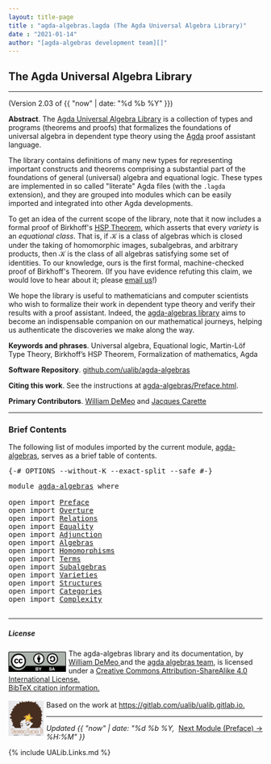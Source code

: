 ```yaml
---
layout: title-page
title : "agda-algebras.lagda (The Agda Universal Algebra Library)"
date : "2021-01-14"
author: "[agda-algebras development team][]"
---
```


<!--

LICENSE:

The software in this file is subject to the GNU General Public License v3.0.

See the LICENSE file at https://gitlhub.com/ualib/agda-universal-algebra/-/blob/master/LICENSE

The text other than software is copyright of the author. It can be
used for scholarly purposes subject to the usual academic conventions
of citation.

* The *.lagda files are not meant to be read by people, but rather to be
  type-checked by the Agda proof assistant and to automatically generate html files
  (which are meant to be read by people).

* This is done with the generate-html file to generate markdown and html files from the
  literate Agda (.lagda) files, and then using jekyll to convert markdown into html.

-->

## The Agda Universal Algebra Library

---------------------------------------------------------------------------------

(Version 2.03 of {{ "now" | date: "%d %b %Y" }})

**Abstract**. The [Agda Universal Algebra Library](https://ualib.github.io/agda-algebras) is a collection of types and programs (theorems and proofs) that formalizes the foundations of universal algebra in dependent type theory using the [Agda](https://wiki.portal.chalmers.se/agda/pmwiki.php) proof assistant language.

The library contains definitions of many new types for representing important constructs and theorems comprising a substantial part of the foundations of general (universal) algebra and equational logic. These types are implemented in so called "literate" Agda files (with the `.lagda` extension), and they are grouped into modules which can be easily imported and integrated into other Agda developments.

To get an idea of the current scope of the library, note that it now includes a formal proof of Birkhoff's [HSP Theorem](https://en.wikipedia.org/wiki/Variety_(universal_algebra)#Birkhoff's_theorem), which asserts that every *variety* is an *equational class*.  That is, if 𝒦 is a class of algebras which is closed under the taking of homomorphic images, subalgebras, and arbitrary products, then 𝒦 is the class of all algebras satisfying some set of identities. To our knowledge, ours is the first formal, machine-checked proof of Birkhoff's Theorem. (If you have evidence refuting this claim, we would love to hear about it; please [email us](mailto:williamdemeo@gmail.com)!)

We hope the library is useful to mathematicians and computer scientists who wish to formalize their work in dependent type theory and verify their results with a proof assistant. Indeed, the [agda-algebras library](https://github.com/ualib/agda-algebras) aims to become an indispensable companion on our mathematical journeys, helping us authenticate the discoveries we make along the way.

**Keywords and phrases**. Universal algebra, Equational logic, Martin-Löf Type Theory, Birkhoff’s HSP Theorem, Formalization of mathematics, Agda

**Software Repository**. [github.com/ualib/agda-algebras](https://gitub.com/ualib/agda-algebras)

**Citing this work**. See the instructions at [agda-algebras/Preface.html](https://ualib.github.io/agda-algebras/Preface.html#how-to-cite-the-agda-algebras-library).

**Primary Contributors**. [William DeMeo](https://williamdemeo.gitlab.io) and [Jacques Carette](http://www.cas.mcmaster.ca/~carette/)

--------------------------------

### Brief Contents

The following list of modules imported by the current module, [agda-algebras](https://ualib.github.io/agda-algebras/agda-algebras.html), serves as a brief table of contents.

<pre class="Agda">
<a id="3646" class="Symbol">{-#</a> <a id="3650" class="Keyword">OPTIONS</a> <a id="3658" class="Pragma">--without-K</a> <a id="3670" class="Pragma">--exact-split</a> <a id="3684" class="Pragma">--safe</a> <a id="3691" class="Symbol">#-}</a>
</pre>
<pre class="Agda">
<a id="3719" class="Keyword">module</a> <a id="3726" href="agda-algebras.html" class="Module">agda-algebras</a> <a id="3740" class="Keyword">where</a>

<a id="3747" class="Keyword">open</a> <a id="3752" class="Keyword">import</a> <a id="3759" href="Preface.html" class="Module">Preface</a>
<a id="3767" class="Keyword">open</a> <a id="3772" class="Keyword">import</a> <a id="3779" href="Overture.html" class="Module">Overture</a>
<a id="3788" class="Keyword">open</a> <a id="3793" class="Keyword">import</a> <a id="3800" href="Relations.html" class="Module">Relations</a>
<a id="3810" class="Keyword">open</a> <a id="3815" class="Keyword">import</a> <a id="3822" href="Equality.html" class="Module">Equality</a>
<a id="3831" class="Keyword">open</a> <a id="3836" class="Keyword">import</a> <a id="3843" href="Adjunction.html" class="Module">Adjunction</a>
<a id="3854" class="Keyword">open</a> <a id="3859" class="Keyword">import</a> <a id="3866" href="Algebras.html" class="Module">Algebras</a>
<a id="3875" class="Keyword">open</a> <a id="3880" class="Keyword">import</a> <a id="3887" href="Homomorphisms.html" class="Module">Homomorphisms</a>
<a id="3901" class="Keyword">open</a> <a id="3906" class="Keyword">import</a> <a id="3913" href="Terms.html" class="Module">Terms</a>
<a id="3919" class="Keyword">open</a> <a id="3924" class="Keyword">import</a> <a id="3931" href="Subalgebras.html" class="Module">Subalgebras</a>
<a id="3943" class="Keyword">open</a> <a id="3948" class="Keyword">import</a> <a id="3955" href="Varieties.html" class="Module">Varieties</a>
<a id="3965" class="Keyword">open</a> <a id="3970" class="Keyword">import</a> <a id="3977" href="Structures.html" class="Module">Structures</a>
<a id="3988" class="Keyword">open</a> <a id="3993" class="Keyword">import</a> <a id="4000" href="Categories.html" class="Module">Categories</a>
<a id="4011" class="Keyword">open</a> <a id="4016" class="Keyword">import</a> <a id="4023" href="Complexity.html" class="Module">Complexity</a>

</pre>

------------------------------

##### <a id="license">License</a>

<a rel="license" href="http://creativecommons.org/licenses/by-sa/4.0/">
  <img alt="Creative Commons License" style="border-width:0; float: left; padding:5px 5px 0px 0px" height='40' src="css/by-sa.svg" />
  <!-- <img alt="Creative Commons License" style="border-width:0; float: left; padding:5px 5px 0px 0px" height='40' src="https://i.creativecommons.org/l/by-sa/4.0/88x31.png" /> -->
</a>
<span xmlns:dct="http://purl.org/dc/terms/" property="dct:title">
  The agda-algebras library and its documentation,
</span> by
<a xmlns:cc="http://creativecommons.org/ns#" href="https://williamdemeo.gitlab.io/" property="cc:attributionName" rel="cc:attributionURL">
  William DeMeo
  </a> and the <a href="https://ualib.github.io/agda-algebras/Preface.html#the-agda-algebras-development-team">agda algebras team</a>,
is licensed under a
<a rel="license" href="http://creativecommons.org/licenses/by-sa/4.0/">
  Creative Commons Attribution-ShareAlike 4.0 International License.
</a>
<br />
<a href="https://ualib.github.io/agda-algebras/Preface.html#how-to-cite-the-agda-algebras-library">BibTeX citation information.</a>
<br />
<br />
<a href="https://stereotypeb.gitlab.io"><img alt="stereotypeb" style="border-width:0; float: left; padding:0px 5px 0px 0px;" width='70' src="css/stereotypeb-avatar.png" /></a>
Based on the work at
<a xmlns:dct="http://purl.org/dc/terms/" href="https://gitlab.com/ualib/ualib.gitlab.io" rel="dct:source">
  https://gitlab.com/ualib/ualib.gitlab.io.
</a>

<p></p>

---------------------------------

<span style="float:right;">[Next Module (Preface) →](Preface.html)</span>


<div class="container">
<p>
<i>Updated {{ "now" | date: "%d %b %Y, %H:%M" }}</i>
</p>
</div>


{% include UALib.Links.md %}

